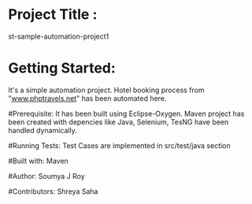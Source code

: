 # Project Title : 
st-sample-automation-project1

# Getting Started: 
It's a simple automation project. Hotel booking process from "www.phptravels.net" has been automated here.

#Prerequisite:
It has been built using Eclipse-Oxygen. Maven project has been created with depencies like Java, Selenium, TesNG have been handled dynamically.

#Running Tests: 
Test Cases are implemented in src/test/java section

#Built with:
Maven

#Author:
 Soumya J Roy

#Contributors:
 Shreya Saha